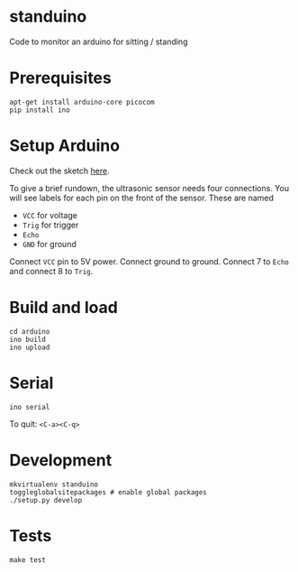 standuino
=========

Code to monitor an arduino for sitting / standing

Prerequisites
=============

```
apt-get install arduino-core picocom
pip install ino
```

Setup Arduino
=============

Check out the sketch
[here](http://arduinobasics.blogspot.com/2012/11/arduinobasics-hc-sr04-ultrasonic-sensor.html).

To give a brief rundown, the ultrasonic sensor needs four connections. You will
see labels for each pin on the front of the sensor. These are named

* `VCC` for voltage
* `Trig` for trigger
* `Echo`
* `GND` for ground

Connect `VCC` pin to 5V power. Connect ground to ground. Connect 7 to `Echo`
and connect 8 to `Trig`.


Build and load
==============

```
cd arduino
ino build
ino upload
```

Serial
======

```
ino serial
```

To quit: `<C-a><C-q>`

Development
===========

```
mkvirtualenv standuino
toggleglobalsitepackages # enable global packages
./setup.py develop
```

Tests
=====

```
make test
```
